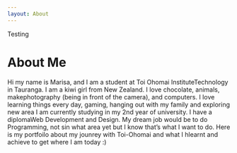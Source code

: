 ```yaml
---
layout: About
---
```

Testing

<h1>About Me</h1>
Hi my name is Marisa, and I am a student at Toi Ohomai InstituteTechnology in Tauranga.
I am a kiwi girl from New Zealand. I love chocolate, animals, makephotography (being in front of the camera), and computers. I love learning things every day, gaming, hanging out with my family and exploring new area
I am currently studying in my 2nd year of university. I have a diplomaWeb Development and Design. My dream job would be to do Programming, not sin what area yet but I know that’s what I want to do.
Here is my portfoilo about my jounrey with Toi-Ohomai and what I hlearnt and achieve to get where I am today :)